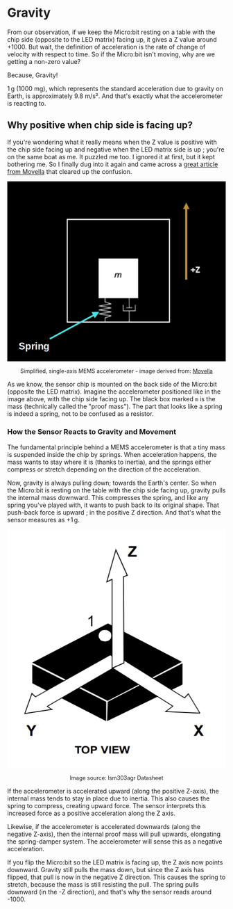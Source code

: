 # Gravity

From our observation, if we keep the Micro:bit resting on a table with the chip side (opposite to the LED matrix) facing up, it gives a Z value around +1000. But wait, the definition of acceleration is the rate of change of velocity with respect to time. So if the Micro:bit isn't moving, why are we getting a non-zero value?

Because, Gravity!  

1 g (1000 mg), which represents the standard acceleration due to gravity on Earth, is approximately 9.8 m/s². And that's exactly what the accelerometer is reacting to.

## Why positive when chip side is facing up?

If you're wondering what it really means when the Z value is positive with the chip side facing up and negative when the LED matrix side is up ; you're on the same boat as me. It puzzled me too. I ignored it at first, but it kept bothering me. So I finally dug into it again and came across a [great article from Movella](https://base.movella.com/s/article/Why-does-an-accelerometer-measure-gravity-with-positive-sign?language=en_US) that cleared up the confusion.

<div style="text-align: center;">
  <a href="./images/spring mass damper model of accelerometer.png">
    <img alt="microbit z positive close to 1g" src="./images/spring mass damper model of accelerometer.png" style="max-width: 100%; height: auto;" />
  </a>
  <p style="font-size: 0.9em;">Simplified, single-axis MEMS accelerometer - image derived from: <a href="https://base.movella.com/s/article/Why-does-an-accelerometer-measure-gravity-with-positive-sign?language=en_US" target="_blank">Movella</a></p>
</div>

As we know, the sensor chip is mounted on the back side of the Micro:bit (opposite the LED matrix). Imagine the accelerometer positioned like in the image above, with the chip side facing up. The black box marked `m` is the mass (technically called the "proof mass"). The part that looks like a spring is indeed a spring, not to be confused as a resistor.


### How the Sensor Reacts to Gravity and Movement

The fundamental principle behind a MEMS accelerometer is that a tiny mass is suspended inside the chip by springs. When acceleration happens, the mass wants to stay where it is (thanks to inertia), and the springs either compress or stretch depending on the direction of the acceleration.

Now, gravity is always pulling down; towards the Earth's center. So when the Micro:bit is resting on the table with the chip side facing up, gravity pulls the internal mass downward. This compresses the spring, and like any spring you've played with, it wants to push back to its original shape. That push-back force is upward ; in the positive Z direction. And that's what the sensor measures as +1 g.

<div style="text-align: center;">
 <a href="./images/lsm303agr-accelerometer.png">
    <img alt="microbit top view accelerometer" src="./images/lsm303agr-accelerometer.png" style="max-width: 100%; height: auto;" />
  </a>
  <p style="font-size: 0.9em;">Image source: lsm303agr Datasheet</p>
</div>

If the accelerometer is accelerated upward (along the positive Z-axis), the internal mass tends to stay in place due to inertia. This also causes the spring to compress, creating upward force. The sensor interprets this increased force as a positive acceleration along the Z axis.

Likewise, if the accelerometer is accelerated downwards (along the negative Z-axis), then the internal proof mass will pull upwards, elongating the spring-damper system. The accelerometer will sense this as a negative acceleration. 

If you flip the Micro:bit so the LED matrix is facing up, the Z axis now points downward. Gravity still pulls the mass down, but since the Z axis has flipped, that pull is now in the negative Z direction. This causes the spring to stretch, because the mass is still resisting the pull. The spring pulls downward (in the -Z direction), and that's why the sensor reads around -1000.


